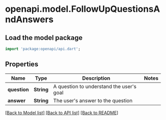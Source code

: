 # openapi.model.FollowUpQuestionsAndAnswers

## Load the model package
```dart
import 'package:openapi/api.dart';
```

## Properties
Name | Type | Description | Notes
------------ | ------------- | ------------- | -------------
**question** | **String** | A question to understand the user's goal | 
**answer** | **String** | The user's answer to the question | 

[[Back to Model list]](../README.md#documentation-for-models) [[Back to API list]](../README.md#documentation-for-api-endpoints) [[Back to README]](../README.md)


